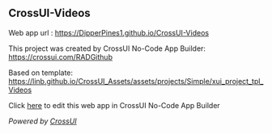 ## CrossUI-Videos
Web app url : https://DipperPines1.github.io/CrossUI-Videos

This project was created by CrossUI No-Code App Builder: https://crossui.com/RADGithub

Based on template: https://linb.github.io/CrossUI_Assets/assets/projects/Simple/xui_project_tpl_Videos

Click [here](https://crossui.com/RADGithub/#!from=github&owner=DipperPines1&repo=CrossUI-Videos) to edit this web app in CrossUI No-Code App Builder

<i>Powered by [CrossUI](https://crossui.com)</i>
